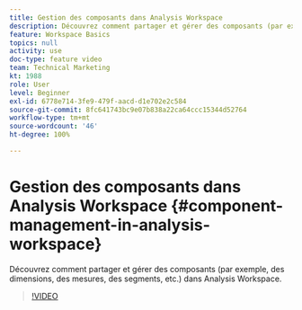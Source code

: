 ```yaml
---
title: Gestion des composants dans Analysis Workspace
description: Découvrez comment partager et gérer des composants (par exemple, des dimensions, des mesures, des segments, etc.) dans Analysis Workspace.
feature: Workspace Basics
topics: null
activity: use
doc-type: feature video
team: Technical Marketing
kt: 1988
role: User
level: Beginner
exl-id: 6778e714-3fe9-479f-aacd-d1e702e2c584
source-git-commit: 8fc641743bc9e07b838a22ca64ccc15344d52764
workflow-type: tm+mt
source-wordcount: '46'
ht-degree: 100%

---
```


# Gestion des composants dans Analysis Workspace {#component-management-in-analysis-workspace}

Découvrez comment partager et gérer des composants (par exemple, des dimensions, des mesures, des segments, etc.) dans Analysis Workspace.

>[!VIDEO](https://video.tv.adobe.com/v/24095/?quality=12&learn=on)
